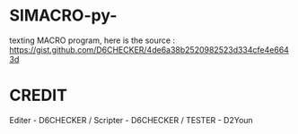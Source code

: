 # SIMACRO-py-
texting MACRO program,
here is the source : https://gist.github.com/D6CHECKER/4de6a38b2520982523d334cfe4e6643d
# CREDIT
Editer - D6CHECKER /
Scripter - D6CHECKER / 
TESTER - D2Youn
